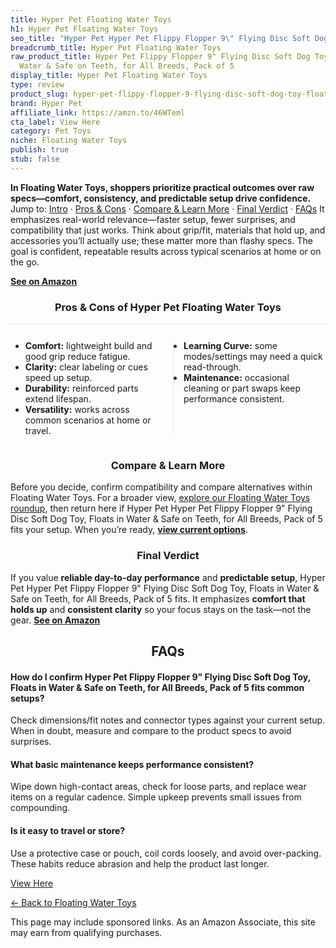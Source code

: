 ```yaml
---
title: Hyper Pet Floating Water Toys
h1: Hyper Pet Floating Water Toys
seo_title: "Hyper Pet Hyper Pet Flippy Flopper 9\" Flying Disc Soft Dog\u2026"
breadcrumb_title: Hyper Pet Floating Water Toys
raw_product_title: Hyper Pet Flippy Flopper 9" Flying Disc Soft Dog Toy, Floats in
  Water & Safe on Teeth, for All Breeds, Pack of 5
display_title: Hyper Pet Floating Water Toys
type: review
product_slug: hyper-pet-flippy-flopper-9-flying-disc-soft-dog-toy-floats-in-water-saf-3fd040c2
brand: Hyper Pet
affiliate_link: https://amzn.to/46WTeml
cta_label: View Here
category: Pet Toys
niche: Floating Water Toys
publish: true
stub: false
---
```


<div id="intro" class="full-width"><p><strong>In Floating Water Toys, shoppers prioritize practical outcomes over raw specs&mdash;comfort, consistency, and predictable setup drive confidence.</strong> Jump to: <a href="#intro">Intro</a> · <a href="#pros-cons">Pros &amp; Cons</a> · <a href="#compare-more">Compare &amp; Learn More</a> · <a href="#verdict">Final Verdict</a> · <a href="#faqs">FAQs</a> It emphasizes real-world relevance&mdash;faster setup, fewer surprises, and compatibility that just works. Think about grip/fit, materials that hold up, and accessories you’ll actually use; these matter more than flashy specs. The goal is confident, repeatable results across typical scenarios at home or on the go.</p><p><a href="https://amzn.to/46WTeml" rel="nofollow sponsored noopener" target="_blank"><strong>See on Amazon</strong></a></p></div>
<h3 id="pros-cons" style="text-align:center;">Pros &amp; Cons of Hyper Pet Floating Water Toys</h3>
<div class="pc-grid" style="display:grid;grid-template-columns:1fr 1fr;gap:16px;border-top:1px solid #e5e7eb;padding-top:12px;">
  <ul>
    <li><strong>Comfort:</strong> lightweight build and good grip reduce fatigue.</li>
    <li><strong>Clarity:</strong> clear labeling or cues speed up setup.</li>
    <li><strong>Durability:</strong> reinforced parts extend lifespan.</li>
    <li><strong>Versatility:</strong> works across common scenarios at home or travel.</li>
  </ul>
  <ul style="border-left:1px solid #e5e7eb;padding-left:16px;">
    <li><strong>Learning Curve:</strong> some modes/settings may need a quick read-through.</li>
    <li><strong>Maintenance:</strong> occasional cleaning or part swaps keep performance consistent.</li>
  </ul>
</div>


<h3 id="compare-more" style="text-align:center;">Compare &amp; Learn More</h3>
<p>Before you decide, confirm compatibility and compare alternatives within Floating Water Toys. For a broader view, <a href="#">explore our Floating Water Toys roundup</a>, then return here if Hyper Pet Hyper Pet Flippy Flopper 9" Flying Disc Soft Dog Toy, Floats in Water & Safe on Teeth, for All Breeds, Pack of 5 fits your setup. When you’re ready, <a href="https://amzn.to/46WTeml" rel="nofollow sponsored noopener" target="_blank"><strong>view current options</strong></a>.</p>

<h3 id="verdict" style="text-align:center;">Final Verdict</h3>
<p>If you value <strong>reliable day-to-day performance</strong> and <strong>predictable setup</strong>, Hyper Pet Hyper Pet Flippy Flopper 9" Flying Disc Soft Dog Toy, Floats in Water & Safe on Teeth, for All Breeds, Pack of 5 fits. It emphasizes <strong>comfort that holds up</strong> and <strong>consistent clarity</strong> so your focus stays on the task&mdash;not the gear. <a href="https://amzn.to/46WTeml" rel="nofollow sponsored noopener" target="_blank"><strong>See on Amazon</strong></a></p>

<h2 id="faqs" style="text-align:center;">FAQs</h2>
<h4><strong>How do I confirm Hyper Pet Flippy Flopper 9" Flying Disc Soft Dog Toy, Floats in Water & Safe on Teeth, for All Breeds, Pack of 5 fits common setups?</strong></h4>
<p>Check dimensions/fit notes and connector types against your current setup. When in doubt, measure and compare to the product specs to avoid surprises.</p>
<h4><strong>What basic maintenance keeps performance consistent?</strong></h4>
<p>Wipe down high-contact areas, check for loose parts, and replace wear items on a regular cadence. Simple upkeep prevents small issues from compounding.</p>
<h4><strong>Is it easy to travel or store?</strong></h4>
<p>Use a protective case or pouch, coil cords loosely, and avoid over-packing. These habits reduce abrasion and help the product last longer.</p>

<p><a class="btn" href="https://amzn.to/46WTeml" target="_blank" rel="nofollow sponsored noopener">View Here</a></p>
<p><a href="/roundups/pet-toys/floating-water-toys/">← Back to Floating Water Toys</a></p>
<aside class="disclosure">This page may include sponsored links. As an Amazon Associate, this site may earn from qualifying purchases.</aside>
